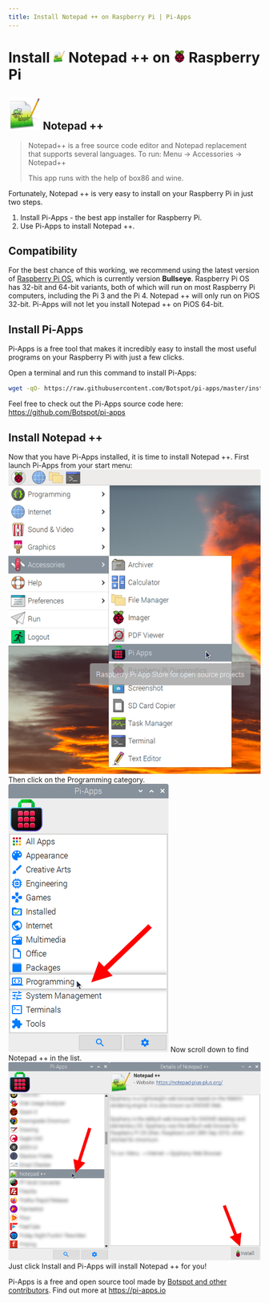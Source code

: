 ```yaml
---
title: Install Notepad ++ on Raspberry Pi | Pi-Apps
---
```

<div class="simple-install-content content">

# Install <img src="/img/app-icons/Notepad ++/icon-64.png" height=24> Notepad ++ on <img src=/img/other-icons/raspberrypi-icon.svg height=24> Raspberry Pi

## <img src="/img/app-icons/Notepad ++/icon-64.png"> Notepad ++
> Notepad++ is a free source code editor and Notepad replacement that supports several languages. 
> To run: Menu -> Accessories -> Notepad++
> 
> This app runs with the help of box86 and wine.

Fortunately, Notepad ++ is very easy to install on your Raspberry Pi in just two steps.
1. Install Pi-Apps - the best app installer for Raspberry Pi.
2. Use Pi-Apps to install Notepad ++.
</div>
<div class="simple-install-content content">

## Compatibility
For the best chance of this working, we recommend using the latest version of [Raspberry Pi OS](https://www.raspberrypi.com/software/), which is currently version **Bullseye**.
Raspberry Pi OS has 32-bit and 64-bit variants, both of which will run on most Raspberry Pi computers, including the Pi 3 and the Pi 4.
Notepad ++ will only run on PiOS 32-bit. Pi-Apps will not let you install Notepad ++ on PiOS 64-bit.
</div>
<div class="simple-install-content content">

## Install Pi-Apps

Pi-Apps is a free tool that makes it incredibly easy to install the most useful programs on your Raspberry Pi with just a few clicks.

Open a terminal and run this command to install Pi-Apps:
```bash
wget -qO- https://raw.githubusercontent.com/Botspot/pi-apps/master/install | bash
```
Feel free to check out the Pi-Apps source code here: https://github.com/Botspot/pi-apps
</div>
<div class="simple-install-content content">

## Install Notepad ++

Now that you have Pi-Apps installed, it is time to install Notepad ++.
First launch Pi-Apps from your start menu:
<img src="/img/start-menu.png">
Then click on the Programming category.
<img src="/img/category-selections/Programming.png">
Now scroll down to find Notepad ++ in the list.
<img src="/img/app-icons/Notepad ++/app-selection.png">
Just click Install and Pi-Apps will install Notepad ++ for you!
</div>
<div class="simple-install-content content">

Pi-Apps is a free and open source tool made by [Botspot and other contributors](/about/#contributors). Find out more at https://pi-apps.io
</div>
